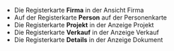 <!-- markdownlint-disable-file MD041 -->
* Die Registerkarte **Firma** in der Ansicht Firma
* Auf der Registerkarte **Person** auf der Personenkarte
* Die Registerkarte **Projekt** in der Anzeige Projekt
* Die Registerkarte **Verkauf** in der Anzeige Verkauf
* Die Registerkarte **Details** in der Anzeige Dokument
